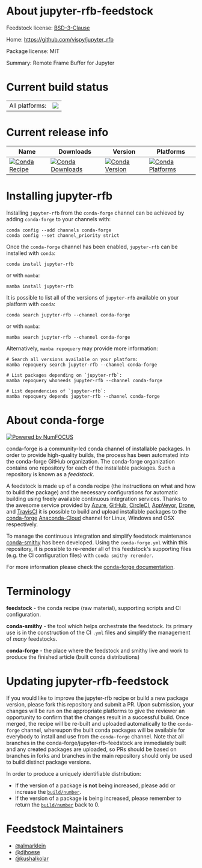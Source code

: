 About jupyter-rfb-feedstock
===========================

Feedstock license: [BSD-3-Clause](https://github.com/conda-forge/jupyter-rfb-feedstock/blob/main/LICENSE.txt)

Home: https://github.com/vispy/jupyter_rfb

Package license: MIT

Summary: Remote Frame Buffer for Jupyter

Current build status
====================


<table><tr><td>All platforms:</td>
    <td>
      <a href="https://dev.azure.com/conda-forge/feedstock-builds/_build/latest?definitionId=13556&branchName=main">
        <img src="https://dev.azure.com/conda-forge/feedstock-builds/_apis/build/status/jupyter-rfb-feedstock?branchName=main">
      </a>
    </td>
  </tr>
</table>

Current release info
====================

| Name | Downloads | Version | Platforms |
| --- | --- | --- | --- |
| [![Conda Recipe](https://img.shields.io/badge/recipe-jupyter--rfb-green.svg)](https://anaconda.org/conda-forge/jupyter-rfb) | [![Conda Downloads](https://img.shields.io/conda/dn/conda-forge/jupyter-rfb.svg)](https://anaconda.org/conda-forge/jupyter-rfb) | [![Conda Version](https://img.shields.io/conda/vn/conda-forge/jupyter-rfb.svg)](https://anaconda.org/conda-forge/jupyter-rfb) | [![Conda Platforms](https://img.shields.io/conda/pn/conda-forge/jupyter-rfb.svg)](https://anaconda.org/conda-forge/jupyter-rfb) |

Installing jupyter-rfb
======================

Installing `jupyter-rfb` from the `conda-forge` channel can be achieved by adding `conda-forge` to your channels with:

```
conda config --add channels conda-forge
conda config --set channel_priority strict
```

Once the `conda-forge` channel has been enabled, `jupyter-rfb` can be installed with `conda`:

```
conda install jupyter-rfb
```

or with `mamba`:

```
mamba install jupyter-rfb
```

It is possible to list all of the versions of `jupyter-rfb` available on your platform with `conda`:

```
conda search jupyter-rfb --channel conda-forge
```

or with `mamba`:

```
mamba search jupyter-rfb --channel conda-forge
```

Alternatively, `mamba repoquery` may provide more information:

```
# Search all versions available on your platform:
mamba repoquery search jupyter-rfb --channel conda-forge

# List packages depending on `jupyter-rfb`:
mamba repoquery whoneeds jupyter-rfb --channel conda-forge

# List dependencies of `jupyter-rfb`:
mamba repoquery depends jupyter-rfb --channel conda-forge
```


About conda-forge
=================

[![Powered by
NumFOCUS](https://img.shields.io/badge/powered%20by-NumFOCUS-orange.svg?style=flat&colorA=E1523D&colorB=007D8A)](https://numfocus.org)

conda-forge is a community-led conda channel of installable packages.
In order to provide high-quality builds, the process has been automated into the
conda-forge GitHub organization. The conda-forge organization contains one repository
for each of the installable packages. Such a repository is known as a *feedstock*.

A feedstock is made up of a conda recipe (the instructions on what and how to build
the package) and the necessary configurations for automatic building using freely
available continuous integration services. Thanks to the awesome service provided by
[Azure](https://azure.microsoft.com/en-us/services/devops/), [GitHub](https://github.com/),
[CircleCI](https://circleci.com/), [AppVeyor](https://www.appveyor.com/),
[Drone](https://cloud.drone.io/welcome), and [TravisCI](https://travis-ci.com/)
it is possible to build and upload installable packages to the
[conda-forge](https://anaconda.org/conda-forge) [Anaconda-Cloud](https://anaconda.org/)
channel for Linux, Windows and OSX respectively.

To manage the continuous integration and simplify feedstock maintenance
[conda-smithy](https://github.com/conda-forge/conda-smithy) has been developed.
Using the ``conda-forge.yml`` within this repository, it is possible to re-render all of
this feedstock's supporting files (e.g. the CI configuration files) with ``conda smithy rerender``.

For more information please check the [conda-forge documentation](https://conda-forge.org/docs/).

Terminology
===========

**feedstock** - the conda recipe (raw material), supporting scripts and CI configuration.

**conda-smithy** - the tool which helps orchestrate the feedstock.
                   Its primary use is in the construction of the CI ``.yml`` files
                   and simplify the management of *many* feedstocks.

**conda-forge** - the place where the feedstock and smithy live and work to
                  produce the finished article (built conda distributions)


Updating jupyter-rfb-feedstock
==============================

If you would like to improve the jupyter-rfb recipe or build a new
package version, please fork this repository and submit a PR. Upon submission,
your changes will be run on the appropriate platforms to give the reviewer an
opportunity to confirm that the changes result in a successful build. Once
merged, the recipe will be re-built and uploaded automatically to the
`conda-forge` channel, whereupon the built conda packages will be available for
everybody to install and use from the `conda-forge` channel.
Note that all branches in the conda-forge/jupyter-rfb-feedstock are
immediately built and any created packages are uploaded, so PRs should be based
on branches in forks and branches in the main repository should only be used to
build distinct package versions.

In order to produce a uniquely identifiable distribution:
 * If the version of a package **is not** being increased, please add or increase
   the [``build/number``](https://docs.conda.io/projects/conda-build/en/latest/resources/define-metadata.html#build-number-and-string).
 * If the version of a package **is** being increased, please remember to return
   the [``build/number``](https://docs.conda.io/projects/conda-build/en/latest/resources/define-metadata.html#build-number-and-string)
   back to 0.

Feedstock Maintainers
=====================

* [@almarklein](https://github.com/almarklein/)
* [@djhoese](https://github.com/djhoese/)
* [@kushalkolar](https://github.com/kushalkolar/)


